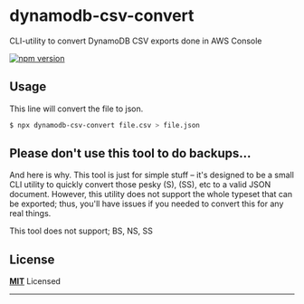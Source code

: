 # dynamodb-csv-convert

CLI-utility to convert DynamoDB CSV exports done in AWS Console

[![npm version](https://badge.fury.io/js/dynamodb-csv-convert.svg)](https://badge.fury.io/js/dynamodb-csv-convert)


## Usage

This line will convert the file to json.

```bash
$ npx dynamodb-csv-convert file.csv > file.json
```

## Please don't use this tool to do backups…

And here is why. This tool is just for simple stuff – it's designed to be a small CLI utility to quickly convert those pesky (S), (SS), etc to a valid JSON document. However, this utility does not support the whole typeset that can be exported; thus, you'll have issues if you needed to convert this for any
real things.

This tool does not support; BS, NS, SS

## License

**[MIT](LICENSE)** Licensed

---
